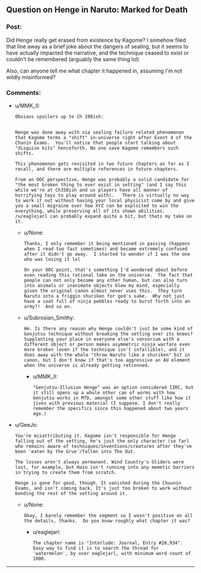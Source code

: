 ## Question on Henge in Naruto: Marked for Death

### Post:

Did Henge really get erased from existence by Kagome?  I somehow filed that line away as a brief joke about the dangers of sealing, but it seems to have actually impacted the narrative, and the technique ceased to exist or couldn't be remembered (arguably the same thing lol)

Also, can anyone tell me what chapter it happened in, assuming I'm not wildly misinformed?

### Comments:

- u/MMK_II:
  ```
  Obvious spoilers up to Ch 190ish:


  Henge was done away with via sealing failure related phenomenon that Kagome terms a "shift" in-universe right after Event 4 of the Chunin Exams.  You'll notice that people start talking about "disguise kits" henceforth. No one save Kagome remembers such shifts. 

  This phenomenon gets revisited in two future chapters as far as I recall, and there are multiple references in future chapters. 

  From an OOC perspective, Henge was probably a solid candidate for "the most broken thing to ever exist in setting" (and I say this while we're at Ch350ish and us players have all manner of horrifying toys to play around with).   There is virtually no way to work it out without having your local physicist come by and give you a small migraine over how XYZ can be exploited to win the everything, while preserving all of its shown abilities.  /u/eaglejarl can probably expand quite a bit, but thats my take on it.
  ```

  - u/None:
    ```
    Thanks, I only remember it being mentioned in passing (happens when I read too fast sometimes) and became extremely confused after it didn't go away.  I started to wonder if I was the one who was losing it lol

    On your OOC point, that's something I'd wondered about before even reading this rational take on the universe.  The fact that people can not only become any other human, but can also turn into animals or inanimate objects blew my mind, especially given the original canon almost never uses this.  They turn Naruto into a friggin shuriken for god's sake.  Why not just have a coat full of ninja pebbles ready to burst forth into an army?!  And so on.
    ```

  - u/Subrosian_Smithy:
    ```
    Hm. Is there any reason why Henge couldn't just be some kind of Genjutsu technique without breaking the setting over its knees? Supplanting your place in everyone else's sensorium with a different object or person makes asymmetric ninja warfare even more broken (even if the technique isn't infallible), and it does away with the whole "throw Naruto like a shuriken" bit in canon, but I don't know if that's too aggressive an AU element when the universe is already getting retconned.
    ```

    - u/MMK_II:
      ```
      "Genjutsu-Illusion Henge" was an option considered IIRC, but it still opens up a whole other can of worms with how Genjutsu works in MfD, amongst some other stuff like how it jives with previous material (I suppose. I don't really remember the specifics since this happened about two years ago.)
      ```

- u/GeeJo:
  ```
  You're misattributing it. Kagome isn't responsible for Henge falling out of the setting, he's just the only character (so far) who remains aware of techniques/inventions/creatures after they've been 'eaten by the Grue'/fallen into The Out. 

  The losses aren't always permanent. Wind Country's Gliders were lost, for example, but Hazo isn't running into any memetic barriers in trying to create them from scratch. 

  Henge is gone for good, though. It vanished during the Chuunin Exams, and isn't coming back. It's just too broken to work without bending the rest of the setting around it.
  ```

  - u/None:
    ```
    Okay, I barely remember the segment so I wasn't positive on all the details, thanks.  Do you know roughly what chapter it was?
    ```

    - u/eaglejarl:
      ```
      The chapter name is "Interlude: Journal, Entry #20,934".  Easy way to find it is to search the thread for 'watermelon', by user eaglejarl, with minimum word count of 1000.
      ```

---

